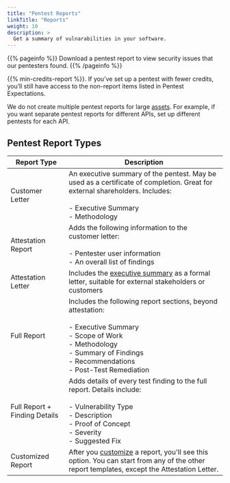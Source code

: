 ```yaml
---
title: "Pentest Reports"
linkTitle: "Reports"
weight: 10
description: >
  Get a summary of vulnarabilities in your software.
---
```


{{% pageinfo %}}
Download a pentest report to view security issues that our pentesters found.
{{% /pageinfo %}}

{{% min-credits-report %}}. If you’ve set up a pentest with fewer credits, you’ll still have access to the non-report items listed in Pentest Expectations.

We do not create multiple pentest reports for large [assets](/getting-started/assets/). For example, if you want separate pentest reports for different APIs, set up different pentests for each API.

## Pentest Report Types

  | Report Type                   | Description                                                                                                                                                    |
|-------------------------------|----------------------------------------------------------------------------------------------------------------------------------------------------------------|
| Customer Letter               | An executive summary of the pentest. May be used as a certificate of completion. Great for external shareholders. Includes:<br>  <br>- Executive Summary <br>- Methodology |
| Attestation Report            | Adds the following information to the customer letter: <br> <br>- Pentester user information <br>- An overall list of findings                                                                     |
| Attestation Letter            | Includes the [executive summary](./report-contents/#executive-summary) as a formal letter, suitable for external stakeholders or customers                                                                     |
| Full Report                   | Includes the following report sections, beyond attestation:<br>  <br>- Executive Summary <br>- Scope of Work <br>- Methodology <br>- Summary of Findings <br>- Recommendations <br>- Post-Test Remediation     |
| Full Report + Finding Details | Adds details of every test finding to the full report. Details include:<br>  <br>- Vulnerability Type <br>- Description <br>- Proof of Concept <br>- Severity <br>- Suggested Fix     | 
| Customized Report             | After you [customize](./customize-report) a report, you'll see this option. You can start from any of the other report templates, except the Attestation Letter. |
